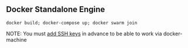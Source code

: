 ## Docker Standalone Engine
```
docker build; docker-compose up; docker swarm join
```

NOTE: You must [add SSH keys](https://docs.jelastic.com/ssh-add-key) in advance to be able to work via docker-machine
